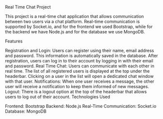 Real Time Chat Project

This project is a real-time chat application that allows communication between two users via a chat platform. Real-time communication is supported by Socket.io, and for the frontend we used Bootstrap, while for the backend we have Node.js and for the database we use MongoDB.

Features

Registration and Login: Users can register using their name, email address and password. This information is automatically saved in the database. After registration, users can log in to their account by logging in with their email and password.
Real Time Chat: Users can communicate with each other in real time. The list of all registered users is displayed at the top under the headerbar. Clicking on a user in the list will open a dedicated chat window with that user.
Notifications: When one user receives a message, the other user will receive a notification to keep them informed of new messages.
Logout: There is a logout option at the top of the headerbar that allows users to log out of their account.
Technologies Used

Frontend: Bootstrap
Backend: Node.js
Real-Time Communication: Socket.io
Database: MongoDB
